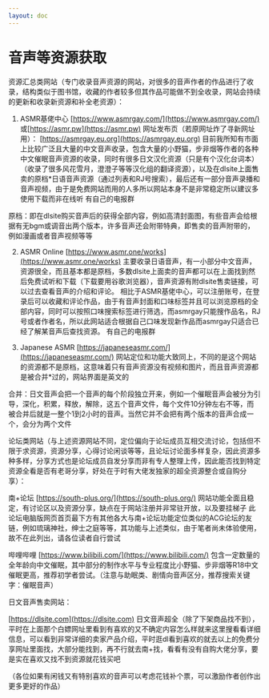 ```yaml
---
layout: doc
---
```

# 音声等资源获取

资源汇总类网站（专门收录音声资源的网站，对很多的音声作者的作品进行了收录，结构类似于图书馆，收藏的作者较多但其作品可能做不到全收录，网站会持续的更新和收录新资源和补全老资源）：

1.  ASMR基佬中心 [https://www.asmrgay.com/](https://www.asmrgay.com/) 或[https://asmr.pw](https://asmr.pw) 网址发布页（若原网址炸了寻新网址用）： [https://asmrgay.eu.org](https://asmrgay.eu.org) 目前我所知有市面上比较广泛且大量的中文音声收录，包含大量的小野猫，步非烟等作者的各种中文催眠音声资源的收录，同时有很多日文汉化资源（只是有个汉化台词本）（收录了很多风花雪月，澄澄子等等汉化组的翻译资源），以及在dlsite上面售卖的原档\*日语音声资源（通过列表和RJ号搜索），最后还有一部分音声录播和音声视频，由于是免费网站而用的人多所以网站本身不是非常稳定所以建议多使用下载而非在线听 有自己的电报群

原档：即在dlsite购买音声后的获得全部内容，例如高清封面图，有些音声会给根据有无bgm或调音出两个版本，许多音声还会附带特典，即售卖的音声附带的，例如漫画或者音声视频等等

2.  ASMR Online [https://www.asmr.one/works](https://www.asmr.one/works) 主要收录日语音声，有一小部分中文音声，资源很全，而且基本都是原档，多数dlsite上面卖的音声都可以在上面找到然后免费试听和下载（下载要用谷歌浏览器），音声资源有附dlsite售卖链接，可以过去查看音声的介绍和评论。 相比于ASMR基佬中心，可以注册账号，在登录后可以收藏和评论作品，由于有音声封面和口味标签并且可以浏览原档的全部内容，同时可以按照口味搜索标签进行筛选，而asmrgay只能搜作品名，RJ号或者作者名，所以此网站适合根据自己口味发现新作品而asmrgay只适合已经了解某音声后查找资源。 有自己的电报群
    
3.  Japanese ASMR [https://japaneseasmr.com/](https://japaneseasmr.com/) 网站定位和功能大致同上，不同的是这个网站的资源都不是原档，这意味着只有音声资源没有视频和图片，而且音声资源都是被合并\*过的，网站界面是英文的
    

合并：日文音声会把一个音声的每个阶段独立开来，例如一个催眠音声会被分为引导，深化，积累，释放，解除，这五个音声文件，每个文件10分钟左右不等，而被合并后就是一整个1到2小时的音声。当然它并不会把有两个版本的音声合成一个，会分为两个文件

论坛类网站（与上述资源网站不同，定位偏向于论坛成员互相交流讨论，包括但不限于求资源，资源分享，心得讨论闲谈等等，且论坛讨论面多样复杂，因此资源多种多样，分享方式也是论坛成员自发分享而非有专人整理上传，因此能否找到特定资源全看是否有老哥分享，好处在于时有大佬发独家的超全资源整合或自购分享）：

南+论坛 [https://south-plus.org/](https://south-plus.org/) 网站功能全面且稳定，有讨论区以及资源分享，缺点在于网站注册并非常驻开放，以及要挂梯子 此论坛电脑版网页首页最下方有其他各大与南+论坛功能定位类似的ACG论坛的友链，例如琉璃神社，绅士之庭等等，其功能与上述类似，由于笔者尚未体验使用，故不在此列出，请各位读者自行尝试

哔哩哔哩 [https://www.bilibili.com/](https://www.bilibili.com/) 包含一定数量的全年龄向中文催眠，其中部分的制作水平与专业程度比小野猫、步非烟等R18中文催眠更高，推荐初学者尝试。（注意与助眠类、剧情向音声区分，推荐搜索关键字：催眠音声）

日文音声售卖网站：

[https://dlsite.com](https://dlsite.com) 日文音声超全（除了下架商品找不到），平时在上面那个白嫖网址里看到有喜欢的又不确定内容怎么样就来这里搜看看详细信息，可以看到非常详细的卖家产品介绍，平时逛dl看到喜欢的就去以上的免费分享网址里面找，大部分能找到，再不行就去南+找，看看有没有自购大佬分享，要是实在喜欢又找不到资源就花钱买吧

（各位如果有闲钱又有特别喜欢的音声可以考虑花钱补个票，可以激励作者创作出更多更好的作品）